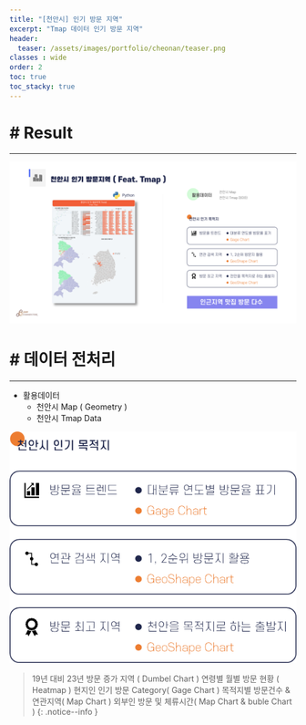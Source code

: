```yaml
---
title: "[천안시] 인기 방문 지역"
excerpt: "Tmap 데이터 인기 방문 지역"
header:
  teaser: /assets/images/portfolio/cheonan/teaser.png
classes : wide
order: 2
toc: true
toc_stacky: true
---
```


# # Result
---

![result](/assets/images/portfolio/cheonan/result.png)  

# # 데이터 전처리
---
* 활용데이터   
    * 천안시 Map ( Geometry )
    * 천안시 Tmap Data

![merge](/assets/images/portfolio/cheonan/explain.png)

> 19년 대비 23년 방문 증가 지역 ( Dumbel Chart )
> 연령별 월별 방문 현황 ( Heatmap )
> 현지인 인기 방문 Category( Gage Chart )
> 목적지별 방문건수 & 연관지역( Map Chart )
> 외부인 방문 및 체류시간( Map Chart & buble Chart )
{: .notice--info }